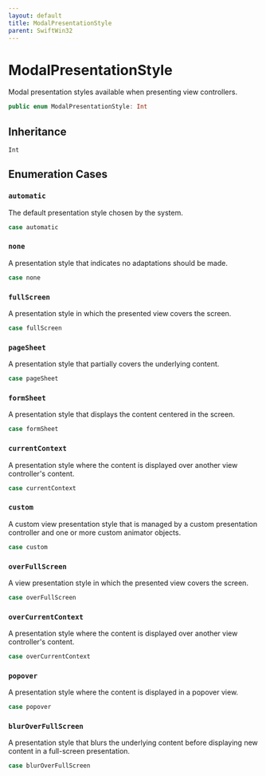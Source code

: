 ```yaml
---
layout: default
title: ModalPresentationStyle
parent: SwiftWin32
---
```

# ModalPresentationStyle

Modal presentation styles available when presenting view controllers.

``` swift
public enum ModalPresentationStyle: Int 
```

## Inheritance

`Int`

## Enumeration Cases

### `automatic`

The default presentation style chosen by the system.

``` swift
case automatic
```

### `none`

A presentation style that indicates no adaptations should be made.

``` swift
case none
```

### `fullScreen`

A presentation style in which the presented view covers the screen.

``` swift
case fullScreen
```

### `pageSheet`

A presentation style that partially covers the underlying content.

``` swift
case pageSheet
```

### `formSheet`

A presentation style that displays the content centered in the screen.

``` swift
case formSheet
```

### `currentContext`

A presentation style where the content is displayed over another view
controller's content.

``` swift
case currentContext
```

### `custom`

A custom view presentation style that is managed by a custom presentation
controller and one or more custom animator objects.

``` swift
case custom
```

### `overFullScreen`

A view presentation style in which the presented view covers the screen.

``` swift
case overFullScreen
```

### `overCurrentContext`

A presentation style where the content is displayed over another view
controller's content.

``` swift
case overCurrentContext
```

### `popover`

A presentation style where the content is displayed in a popover view.

``` swift
case popover
```

### `blurOverFullScreen`

A presentation style that blurs the underlying content before displaying new
content in a full-screen presentation.

``` swift
case blurOverFullScreen
```

